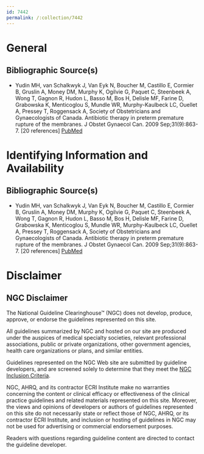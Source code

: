 ```yaml
---
id: 7442
permalink: /:collection/7442
---
```


# General

## Bibliographic Source(s)

- Yudin MH, van Schalkwyk J, Van Eyk N, Boucher M, Castillo E, Cormier B, Gruslin A, Money DM, Murphy K, Ogilvie G, Paquet C, Steenbeek A, Wong T, Gagnon R, Hudon L, Basso M, Bos H, Delisle MF, Farine D, Grabowska K, Menticoglou S, Mundle WR, Murphy-Kaulbeck LC, Ouellet A, Pressey T, Roggensack A, Society of Obstetricians and Gynaecologists of Canada. Antibiotic therapy in preterm premature rupture of the membranes. J Obstet Gynaecol Can. 2009 Sep;31(9):863-7. [20 references] [ PubMed ](http://www.ncbi.nlm.nih.gov/entrez/query.fcgi?cmd=Retrieve&db=pubmed&dopt=Abstract&list_uids=19941711)

# Identifying Information and Availability

## Bibliographic Source(s)

- Yudin MH, van Schalkwyk J, Van Eyk N, Boucher M, Castillo E, Cormier B, Gruslin A, Money DM, Murphy K, Ogilvie G, Paquet C, Steenbeek A, Wong T, Gagnon R, Hudon L, Basso M, Bos H, Delisle MF, Farine D, Grabowska K, Menticoglou S, Mundle WR, Murphy-Kaulbeck LC, Ouellet A, Pressey T, Roggensack A, Society of Obstetricians and Gynaecologists of Canada. Antibiotic therapy in preterm premature rupture of the membranes. J Obstet Gynaecol Can. 2009 Sep;31(9):863-7. [20 references] [ PubMed ](http://www.ncbi.nlm.nih.gov/entrez/query.fcgi?cmd=Retrieve&db=pubmed&dopt=Abstract&list_uids=19941711)

# Disclaimer

## NGC Disclaimer

The National Guideline Clearinghouse™ (NGC) does not develop, produce, approve, or endorse the guidelines represented on this site.

All guidelines summarized by NGC and hosted on our site are produced under the auspices of medical specialty societies, relevant professional associations, public or private organizations, other government agencies, health care organizations or plans, and similar entities.

Guidelines represented on the NGC Web site are submitted by guideline developers, and are screened solely to determine that they meet the [NGC Inclusion Criteria](/help-and-about/summaries/inclusion-criteria).

NGC, AHRQ, and its contractor ECRI Institute make no warranties concerning the content or clinical efficacy or effectiveness of the clinical practice guidelines and related materials represented on this site. Moreover, the views and opinions of developers or authors of guidelines represented on this site do not necessarily state or reflect those of NGC, AHRQ, or its contractor ECRI Institute, and inclusion or hosting of guidelines in NGC may not be used for advertising or commercial endorsement purposes.

Readers with questions regarding guideline content are directed to contact the guideline developer.

